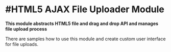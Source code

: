 #HTML5 AJAX File Uploader Module
================================

**This module abstracts HTML5 file and drag and drop API and manages file upload process**

There are samples how to use this module and create custom user interface for file uploads.